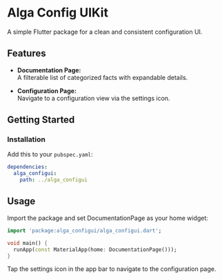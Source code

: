# Alga Config UIKit

A simple Flutter package for a clean and consistent configuration UI.

## Features

- **Documentation Page:**  
  A filterable list of categorized facts with expandable details.

- **Configuration Page:**  
  Navigate to a configuration view via the settings icon.

## Getting Started

### Installation

Add this to your `pubspec.yaml`:

```yaml
dependencies:
  alga_configui:
    path: ../alga_configui
```

## Usage
Import the package and set DocumentationPage as your home widget:

```dart
import 'package:alga_configui/alga_configui.dart';

void main() {
  runApp(const MaterialApp(home: DocumentationPage()));
}
```
Tap the settings icon in the app bar to navigate to the configuration page.

